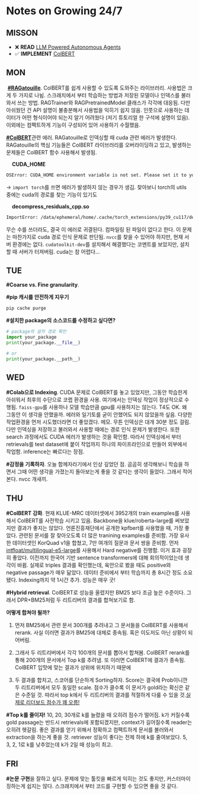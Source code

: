 # Notes on Growing 24/7

## MISSON

- ❌ **READ** [LLM Powered Autonomous Agents](https://lilianweng.github.io/posts/2023-06-23-agent/)
- ✅ **IMPLEMENT** [ColBERT](https://github.com/stanford-futuredata/ColBERT)



## MON

 [**#RAGatouille**](https://github.com/bclavie/RAGatouille). ColBERT를 쉽게 사용할 수 있도록 도와주는 라이브러리. 사용법은 크게 두 가지로 나뉨. 스크래치에서 부터 학습하는 방법과 저장된 모델이나 인덱스를 불러와서 쓰는 방법. RAGTrainer와 RAGPretrainedModel 클래스가 각각애 대응됨. 다만 아쉬웠던 건 API 설명이 불충분해서 사용법을 익히기 쉽지 않음. 인풋으로 사용하는 데이터가 어떤 형식이어야 되는지 알기 어려웠다 (저기 튜토리얼 한 구석에 설명이 있음). 이외에는 컴팩트하게 기능이 구성되어 있어 사용하기 수월했음.  



[**#ColBERT**](https://github.com/stanford-futuredata/ColBERT )관련 에러. RAGatouille로 인덱싱할 때 cuda 관련 에러가 발생한다. RAGatouille의 핵심 기능들은 ColBERT 라이브러리를 오버라이딩하고 있고, 발생하는 문제들은 ColBERT 함수 사용해서 발생됨. 

    **CUDA_HOME**

```bash
OSError: CUDA_HOME environment variable is not set. Please set it to your CUDA install root.
```

-> `import torch`를 쓰면 에러가 발생하지 않는 경우가 생김. 찾아보니 torch의 utils 중에는 cuda의 경로를 찾는 기능이 있기도

    **decompress_residuals_cpp.so**

```bash
ImportError: /data/ephemeral/home/.cache/torch_extensions/py39_cu117/decompress_residuals_cpp/decompress_residuals_cpp.so: cannot open shared object file: No such file or directory
```

무슨 수를 쓰더라도, 결국 이 에러로 귀결된다. 컴파일링 된 파일이 없다고 한다. 이 문제는 마찬가지로 cuda 경로 인식 문제로 판단됨. `nvcc`를 찾을 수 있어야 하지만, 현재 서버 환경에는 없다. `cudatoolkit-dev`를 설치해서 해결했다는 코멘트를 보았지만, 설치할 때 서버가 터져버림. cuda는 참 어렵다...



## TUE

**#Coarse vs. Fine granularity**.  



**#pip 캐시를 안전하게 지우기**

```bash
pip cache purge
```



**#설치한 package의 소스코드를 수정하고 싶다면?**

```python
# package의 설치 경로 확인
import your_package
print(your_package.__file__)

# or
print(your_package.__path__)
```



## WED

**#Colab으로 Indexing**. CUDA 문제로 ColBERT를 놓고 있었지만, 그동안 학습한게 아쉬워서 최후의 수단으로 코랩 환경을 사용. 여기에서는 인덱싱 작업이 정상적으로 수행됨. `faiss-gpu`를 사용하나 모델 학습만큼 gpu를 사용하지는 않는다. T4도 OK. 왜 그동안 이 생각을 안했을까. 에러와 일기토를 굳이 안했어도 되지 않았을까 싶음. 다양한 작업환경을 먼저 시도했더라면 더 좋았겠다. 메모. 무튼 인덱싱은 대개 30분 정도 걸림. 다만 인덱싱을 저장하고 불러와서 사용할 때에는 경로 인식 문제가 발생한다. 또한 search 과정에서도 CUDA 에러가 발생하는 것을 확인함. 따라서 인덱싱에서 부터  retrievals를 test dataset에 붙이 작업까지 하나의 파이프라인으로 만들어 외부에서 작업함. inference는 빠르다는 장점.  



**#감정을 기록하자**. 오늘 함께자라기에서 인상 깊었던 점. 곰곰히 생각해보니 학습을 하면서 그때 어떤 생각을 가졌는지 돌아보는게 좋을 것 같다는 생각이 들었다. 그래서 적어본다. nvcc 개새끼.



## THU

**#ColBERT 강화**. 현재 KLUE-MRC 데이터셋에서 3952개의 train examples를 사용해서 ColBERT를 사전학습 시키고 있음. Backbone을 klue/roberta-large를 써보았지만 결과가 좋지는 않았다. 언론진흥재단에서 공개한 kpfbert를 사용했을 때, 가장 좋았다. 관련된 문서를 잘 찾아오도록 더 많은 tranining examples를 준비함. 가장 유사한 데이터셋인 KorQuad v1을 합쳤고, 7만 여개의 질문과 문서 쌍을 준비함. 먼저 [intfloat/multilingual-e5-large](https://huggingface.co/intfloat/multilingual-e5-large)를 사용해서 Hard negative를 진행함. 이거 효과 굉장히 좋았다. 이전까지 한국어 기반 sentence transformers에 대해 회의적이었는데 생각이 바뀜. 실제로 triples 결과를 확인했는데, 육안으로 봤을 때도 positive와 negative passage가 매우 닮았다. 데이터 준비에서 부터 학습까지 총 8시간 정도 소요됐다. Indexing까지 약 1시간 추가. 성능은 매우 굿!



**#Hybrid retrieval**. ColBERT로 성능을 올렸지만 BM25 보다 조금 높은 수준이다. 그래서 DPR+BM25처럼 두 리트리버의 결과를 합쳐보기로 함.   

**어떻게 합쳐야 될까?** 

1. 먼저 BM25에서 관련 문서 300개를 추려내고 그 문서들을 ColBERT를 사용해서 rerank. 사실 이러면 결과가 BM25에 대체로 종속됨. 혹은 이도저도 아닌 상황이 되어버림. 

2. 그래서 두 리트리버에서 각각 100개의 문서를 뽑아서 합쳐봄. ColBERT rerank를 통해 200개의 문서에서 Top k를 추려냄. 또 이러면 ColBERT에 결과가 종속됨. ColBERT 입맛에 맞는 결과가 상위에 위치하기 때문에

3. 두 결과를 합치고, 스코어를 단순하게 Sorting하자. Score는 결국에 Prob이니깐 두 리트리버에서 모두 동일한 scale. 점수가 클수록 이 문서가 gold라는 확신은 같은 수준일 것. 따라서 top k에서 두 리트리버의 결과를 적절하게 다룰 수 있을 것.<u>실제로 리더보드 점수가 꽤 오름!</u>



**#Top k를 줄이자!** 10, 20, 30개로 k를 늘렸을 때 오히려 점수가 떨어짐. k가 커질수록 gold passage는 반드시 retrievals에 포함되겠지만, context가 길어질수록 reader는 오히려 헷갈림. 좋은 결과를 얻기 위해서 정확하고 컴팩트하게 문서를 불러와서 extraction을 하는게 좋을 것. retriever 성능이 좋다는 전제 하에 k를 줄여보았다. 5, 3, 2, 1로 k를 낮추었는데 k가 2일 때 성능이 최고.



## FRI

**#논문 구현**을 잘하고 싶다. 문제에 맞는 툴킷을 빠르게 익히는 것도 좋지만, 커스터마이징하는게 쉽지는 않다. 스크래치에서 부터 코드를 구현할 수 있으면 좋을 것 같다. 